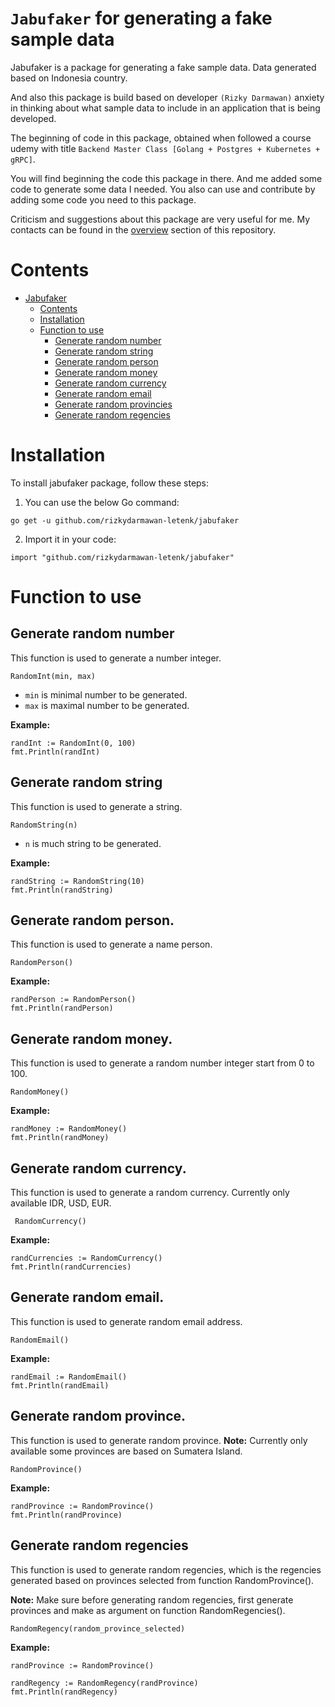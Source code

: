 # `Jabufaker` for generating a fake sample data
Jabufaker is a package for generating a fake sample data. Data generated based on Indonesia country.

And also this package is build based on developer `(Rizky Darmawan)` anxiety in thinking about what sample data to include in an application that is being developed.

The beginning of code in this package, obtained when followed a course udemy with title `Backend Master Class [Golang + Postgres + Kubernetes + gRPC]`.

You will find beginning the code this package in there. And me added some code to generate some data I needed. You also can use and contribute by adding some code you need to this package.

Criticism and suggestions about this package are very useful for me. My contacts can be found in the [overview](https://github.com/rizkydarmawan-letenk) section of this repository.

# Contents
* [Jabufaker](#jabufaker-for-generating-a-fake-sample-data)
    * [Contents](#contents) 
    * [Installation](#installation)
    * [Function to use](#function-to-use)
        * [Generate random number](#generate-random-number)
        * [Generate random string](#generate-random-string)
        * [Generate random person](#generate-random-person)
        * [Generate random money](#generate-random-money)
        * [Generate random currency](#generate-random-currency)
        * [Generate random email](#generate-random-email)
        * [Generate random provincies](#generate-random-province)
        * [Generate random regencies](#generate-random-regencies)

# Installation
To install jabufaker package, follow these steps:
1. You can use the below Go command:
```
go get -u github.com/rizkydarmawan-letenk/jabufaker
```

2. Import it in your code:
```
import "github.com/rizkydarmawan-letenk/jabufaker"
```

# Function to use
## Generate random number
This function is used to generate a number integer.
```
RandomInt(min, max)
```
- `min` is minimal number to be generated.
- `max` is maximal number to be generated.

**Example:**
```
randInt := RandomInt(0, 100)
fmt.Println(randInt)
```

## Generate random string
This function is used to generate a string.
```
RandomString(n)
```
- `n` is much string to be generated.

**Example:**
```
randString := RandomString(10)
fmt.Println(randString)
```

## Generate random person.
This function is used to generate a name person.
```
RandomPerson()
```
**Example:**
```
randPerson := RandomPerson()
fmt.Println(randPerson)
```

## Generate random money.
This function is used to generate a random number integer start from 0 to 100.
```
RandomMoney()
```

**Example:**
```
randMoney := RandomMoney()
fmt.Println(randMoney)
```

## Generate random currency.
This function is used to generate a random currency. Currently only available IDR, USD, EUR.
```
 RandomCurrency()
```

**Example:**
```
randCurrencies := RandomCurrency()
fmt.Println(randCurrencies)
```


## Generate random email.
This function is used to generate random email address.
```
RandomEmail()
```

**Example:**
```
randEmail := RandomEmail()
fmt.Println(randEmail)
```

## Generate random province.
This function is used to generate random province.
**Note:** Currently only available some provinces are based on Sumatera Island.
```
RandomProvince()
```

**Example:**
```
randProvince := RandomProvince()
fmt.Println(randProvince)
```
## Generate random regencies
This function is used to generate random regencies, which is the regencies generated based on provinces selected from function RandomProvince(). 

**Note:** Make sure before generating random regencies, first generate provinces and make as argument on function RandomRegencies().
```
RandomRegency(random_province_selected)
```

**Example:**
```
randProvince := RandomProvince()

randRegency := RandomRegency(randProvince)
fmt.Println(randRegency)
```

